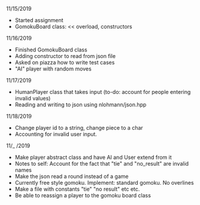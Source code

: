 11/15/2019
- Started assignment
- GomokuBoard class: << overload, constructors

11/16/2019
- Finished GomokuBoard class
- Adding constructor to read from json file
- Asked on piazza how to write test cases
- "AI" player with random moves

11/17/2019
- HumanPlayer class that takes input (to-do: account for people entering invalid values)
- Reading and writing to json using nlohmann/json.hpp

11/18/2019
- Change player id to a string, change piece to a char
- Accounting for invalid user input. 

11/_ /2019
- Make player abstract class and have AI and User extend from it 
- Notes to self: Account for the fact that "tie" and "no_result" are invalid names
- Make the json read a round instead of a game 
- Currently free style gomoku. Implement: standard gomoku. No overlines 
- Make a file with constants "tie" "no result" etc etc. 
- Be able to reassign a player to the gomoku board class
